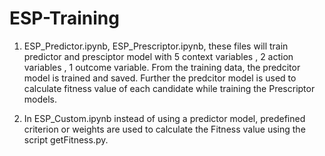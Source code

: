 # ESP-Training

1. ESP_Predictor.ipynb, ESP_Prescriptor.ipynb, these files will train predictor and presciptor model with 5 context variables , 2 action variables , 1 outcome variable.
From the training data, the predcitor model is trained and saved. Further the predcitor model is used to calculate fitness value of each candidate while training the Prescriptor models.


2. In ESP_Custom.ipynb instead of using a predictor model, predefined criterion or weights are used to calculate the Fitness value using the script getFitness.py.


